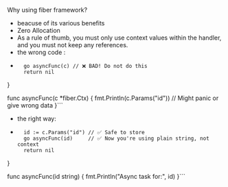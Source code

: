 Why using fiber framework?
- beacuse of its various benefits
- Zero Allocation
- As a rule of thumb, you must only use context values within the handler, and you must not keep any references. 
- the wrong code :
- ``` func handler(c *fiber.Ctx) error {
    go asyncFunc(c) // ❌ BAD! Do not do this
    return nil
}

func asyncFunc(c *fiber.Ctx) {
    fmt.Println(c.Params("id")) // Might panic or give wrong data
}```
- the right way: 
- ```func handler(c *fiber.Ctx) error {
    id := c.Params("id") // ✅ Safe to store
    go asyncFunc(id)     // ✅ Now you're using plain string, not context
    return nil
}

func asyncFunc(id string) {
    fmt.Println("Async task for:", id)
}```